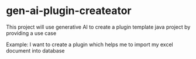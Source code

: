 # gen-ai-plugin-createator

This project will use generative AI to create a plugin template java project by providing a use case

Example: I want to create a plugin which helps me to import my excel document into database
